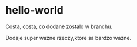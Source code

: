 # hello-world



Costa, costa, co dodane zostalo w branchu.

Dodaje super wazne rzeczy,ktore sa bardzo ważne.
